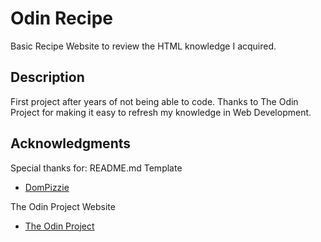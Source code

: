 # Odin Recipe

Basic Recipe Website to review the HTML knowledge I acquired.

## Description

First project after years of not being able to code. Thanks to The Odin Project for making it easy to refresh my knowledge in Web Development.

## Acknowledgments
Special thanks for:
README.md Template
* [DomPizzie](https://gist.github.com/DomPizzie/7a5ff55ffa9081f2de27c315f5018afc)

The Odin Project Website
* [The Odin Project](https://www.theodinproject.com/)